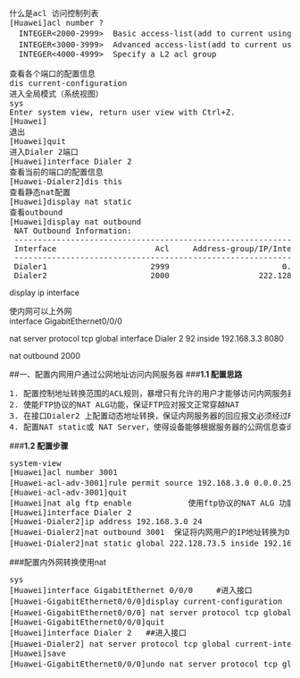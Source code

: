 
<pre>
什么是acl 访问控制列表
[Huawei]acl number ?
  INTEGER<2000-2999>  Basic access-list(add to current using rules)  标准
  INTEGER<3000-3999>  Advanced access-list(add to current using rules) 高级
  INTEGER<4000-4999>  Specify a L2 acl group

查看各个端口的配置信息
<Huawei>dis current-configuration 
进入全局模式（系统视图）
<Huawei>sys                       
Enter system view, return user view with Ctrl+Z.
[Huawei]
退出
[Huawei]quit
进入Dialer 2端口
[Huawei]interface Dialer 2
查看当前的端口的配置信息
[Huawei-Dialer2]dis this
查看静态nat配置
[Huawei]display nat static 
查看outbound
[Huawei]display nat outbound
 NAT Outbound Information:
 --------------------------------------------------------------------------
 Interface                     Acl     Address-group/IP/Interface      Type
 --------------------------------------------------------------------------
 Dialer1                      2999                        0.0.0.0    easyip  
 Dialer2                      2000                   222.128.73.5    easyip
</pre>

<Huawei>display ip interface

使内网可以上外网<br/>
interface GigabitEthernet0/0/0

nat server protocol tcp global interface Dialer 2 92 inside 192.168.3.3 8080

nat outbound 2000

##一、配置内网用户通过公网地址访问内网服务器
###**1.1 配置思路**
<pre>
1. 配置控制地址转换范围的ACL规则，暴增只有允许的用户才能够访问内网服务器
2. 使能FTP协议的NAT ALG功能，保证FTP应对报文正常穿越NAT
3. 在接口Dialer2 上配置动态地址转换，保证内网服务器的回应报文必须经过Router转发给内网用户
4. 配置NAT static或 NAT Server，使得设备能够根据服务器的公网信息查询到其私网信息
</pre>
###**1.2 配置步骤**
<pre>
<Huawei>system-view 
[Huawei]acl number 3001
[Huawei-acl-adv-3001]rule permit source 192.168.3.0 0.0.0.255  配置acl规则
[Huawei-acl-adv-3001]quit
[Huawei]nat alg ftp enable            使用ftp协议的NAT ALG 功能
[Huawei]interface Dialer 2
[Huawei-Dialer2]ip address 192.168.3.0 24
[Huawei-Dialer2]nat outbound 3001  保证将内网用户的IP地址转换为Dialer2接口的IP地址
[Huawei-Dialer2]nat static global 222.128.73.5 inside 192.168.3.5 netmask 255.255.255.255  保证内网服务器地址的一对一NAT
</pre>
###配置内外网转换使用nat
<pre>
<Huawei>sys
[Huawei]interface GigabitEthernet 0/0/0     #进入接口
[Huawei-GigabitEthernet0/0/0]display current-configuration   查看接口配置
[Huawei-GigabitEthernet0/0/0] nat server protocol tcp global interface Dialer 2 93 inside 192.168.3.5 8083  ##添加配置
[Huawei-GigabitEthernet0/0/0]quit
[Huawei]interface Dialer 2   ##进入接口
[Huawei-Dialer2] nat server protocol tcp global current-interface 93 inside 192.168.3.5 8083   ##添加配置
[Huawei]save
[Huawei-GigabitEthernet0/0/0]undo nat server protocol tcp global interface Dialer 2 95 inside 192.168.3.5 8084  删除配置
</pre>
